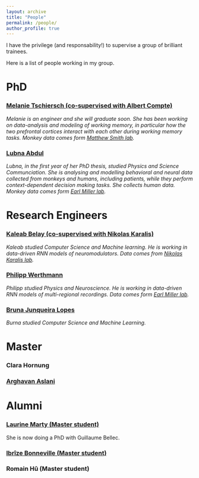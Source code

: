 ```yaml
---
layout: archive
title: "People"
permalink: /people/
author_profile: true
---
```



I have the privilege (and responsability!) to supervise a group of brilliant trainees.

Here is a list of people working in my group.

# PhD
### [Melanie Tschiersch (co-supervised with Albert Compte)](https://braincircuitsbehavior.org/people-posts/melanie-tschiersch-hj27a)
_Melanie is an engineer and she will graduate soon. She has been working on data-analysis and modeling of working memory, in particular how the two prefrontal cortices interact with each other during working memory tasks. Monkey data comes form [Matthew Smith lab](https://www.cmu.edu/bme/People/Faculty/profile/msmith.html)._
### [Lubna Abdul](https://projects.learningplanetinstitute.org/projects/a-cross-species-approach-to-investigate-altern/summary)
_Lubna, in the first year of her PhD thesis, studied Physics and Science Communciation. She is analysing and modelling behavioral and neural data collected from monkeys and humans, including patients, while they perform context-dependent decision making tasks. She collects human data. Monkey data comes form [Earl Miller lab](https://ekmillerlab.mit.edu/earl-miller/)._
# Research Engineers
### [Kaleab Belay (co-supervised with Nikolas Karalis)](https://scholar.google.com/citations?user=p5XB7SYAAAAJ&hl=en)
_Kaleab studied Computer Science and Machine learning. He is working in data-driven RNN models of neuromodulators. Data comes from [Nikolas Karalis lab](https://www.neuronaldynamics.eu/team/nikolas)._
### [Philipp Werthmann](https://www.researchgate.net/profile/Philipp-Werthmann)
_Philipp studied Physics and Neuroscience. He is working in data-driven RNN models of multi-regional recordings. Data comes form [Earl Miller lab](https://ekmillerlab.mit.edu/earl-miller/)._
### [Bruna Junqueira Lopes](https://scholar.google.com/citations?user=jEdxv3UAAAAJ&hl=en)
_Burna studied Computer Science and Machine Learning._ 
# Master

### Clara Hornung
### [Arghavan Aslani](https://scholar.google.com/citations?user=G9CAbhIAAAAJ&hl=en)
# Alumni

### [Laurine Marty (Master student)](https://fr.linkedin.com/in/laurine-marty)
<!-- :_Laurine studies Computer Science and Cognitive Neuroscience. Her thesis was about foundation models, specificaly transformers, of neuroimaging data. Data was form [Michael Pereira](https://neurosciences.univ-grenoble-alpes.fr/en/michael-pereira) lab._  -->

She is now doing a PhD with Guillaume Bellec.

### [Ibrîze Bonneville (Master student)](https://fr.linkedin.com/in/ibr%C3%AEze-bonneville-993a37217)
<!-- _Ibrîze studied Math, Life Sciences and Biomedical Engineering. In her thesis, she used data-driven RNN to model behaivoral data.  Data was form [Gouki Okazawa]([https://neurosciences.univ-grenoble-alpes.fr/en/michael-pereira](https://www.g-okazawa-lab.net/)) lab._-->
### Romain Hû (Master student)
<!--_Romain studied Medicine and Math. He was doing is Master in Math and AI. He got first-hand experience with analysing and modeling single-unit recordings from human patients during working memory tasks. Data came from [Jan Kaminski lab](https://www.jankaminski.com/news)._-->

